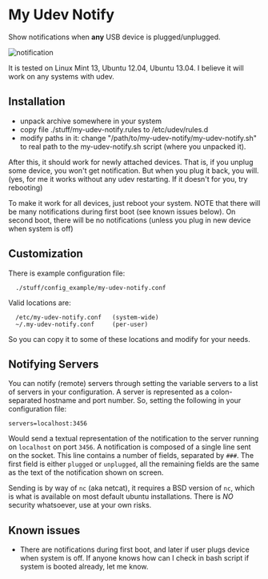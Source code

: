 My Udev Notify
==============
Show notifications when **any** USB device is plugged/unplugged.

![notification](http://i.stack.imgur.com/UQogN.png)

It is tested on Linux Mint 13, Ubuntu 12.04, Ubuntu 13.04.
I believe it will work on any systems with udev.


Installation
------------

 - unpack archive somewhere in your system
 - copy file ./stuff/my-udev-notify.rules  to  /etc/udev/rules.d
 - modify paths in it: change "/path/to/my-udev-notify/my-udev-notify.sh" to
   real path to the my-udev-notify.sh script (where you unpacked it).

After this, it should work for newly attached devices. That is, if you unplug
some device, you won't get notification. But when you plug it back, you will.
(yes, for me it works without any udev restarting. If it doesn't for you, try
rebooting)

To make it work for all devices, just reboot your system. NOTE that there will
be many notifications during first boot (see known issues below). On second
boot, there will be no notifications (unless you plug in new device when
system is off)


Customization
-------------

There is example configuration file:

      ./stuff/config_example/my-udev-notify.conf 

Valid locations are:

      /etc/my-udev-notify.conf   (system-wide)
      ~/.my-udev-notify.conf     (per-user)

So you can copy it to some of these locations and modify for your needs.


Notifying Servers
-----------------

You can notify (remote) servers through setting the variable servers
to a list of servers in your configuration.  A server is represented
as a colon-separated hostname and port number.  So, setting the
following in your configuration file:

    servers=localhost:3456

Would send a textual representation of the notification to the server
running on `localhost` on port `3456`.  A notification is composed of
a single line sent on the socket.  This line contains a number of
fields, separated by `###`.  The first field is either `plugged` or
`unplugged`, all the remaining fields are the same as the text of the
notification shown on screen.

Sending is by way of `nc` (aka netcat), it requires a BSD version of
`nc`, which is what is available on most default ubuntu installations.
There is *NO* security whatsoever, use at your own risks.


Known issues
------------

 - There are notifications during first boot, and later if user plugs
   device when system is off. If anyone knows how can I check in
   bash script if system is booted already, let me know.

